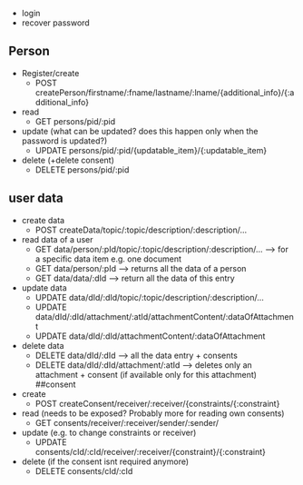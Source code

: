 
- login
- recover password
## Person
- Register/create
	- POST createPerson/firstname/:fname/lastname/:lname/{additional_info}/{:additional_info}
- read 
	- GET persons/pid/:pid
- update (what can be updated? does this happen only when the password is updated?)
	- UPDATE persons/pid/:pid/{updatable_item}/{:updatable_item}
- delete (+delete consent)
	- DELETE persons/pid/:pid
## user data
- create data
	- POST createData/topic/:topic/description/:description/...
- read data of a user 
	- GET data/person/:pId/topic/:topic/description/:description/... --> for a specific data item e.g. one document
	- GET data/person/:pId --> returns all the data of a person
	- GET data/data/:dId --> return all the data of this entry
- update data
	- UPDATE data/dId/:dId/topic/:topic/description/:description/...
	- UPDATE data/dId/:dId/attachment/:atId/attachmentContent/:dataOfAttachment
	- UPDATE data/dId/:dId/attachmentContent/:dataOfAttachment
- delete data
	- DELETE data/dId/:dId --> all the data entry + consents
	- DELETE data/dId/:dId/attachment/:atId --> deletes only an attachment + consent (if available only for this attachment)
##consent
- create
	- POST createConsent/receiver/:receiver/{constraints/{:constraint}
- read (needs to be exposed? Probably more for reading own consents)
	- GET consents/receiver/:receiver/sender/:sender/
- update (e.g. to change constraints or receiver)
	- UPDATE consents/cId/:cId/receiver/:receiver/{constraint}/{:constraint}
- delete (if the consent isnt required anymore)
	- DELETE consents/cId/:cId